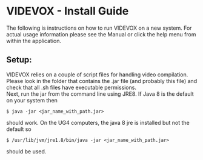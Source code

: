# VIDEVOX - Install Guide

The following is instructions on how to run VIDEVOX on a new system. For actual usage information please see the Manual or click the help menu from within the application.

## Setup:
VIDEVOX relies on a couple of script files for handling video compilation. Please look in the folder that contains the .jar file (and probably this file) and check that all .sh files have executable permissions.  
Next, run the jar from the command line using JRE8. If Java 8 is the default on your system then

```Shell
$ java -jar <jar_name_with_path.jar>
```

should work. On the UG4 computers, the java 8 jre is installed but not the default so

```Shell
$ /usr/lib/jvm/jre1.8/bin/java -jar <jar_name_with_path.jar>
```

should be used.

